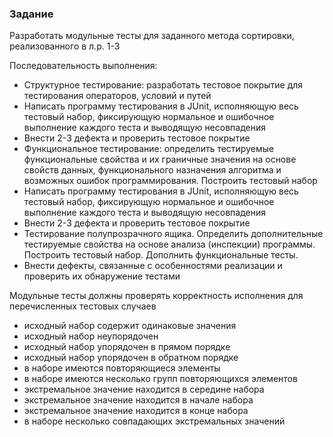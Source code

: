 ### Задание
Разработать модульные тесты для заданного метода сортировки, реализованного в л.р. 1-3

Последовательность выполнения:
- Структурное тестирование: разработать тестовое покрытие для тестирования операторов, условий и путей
- Написать программу тестирования в JUnit, исполняющую весь тестовый набор, фиксирующую нормальное и ошибочное выполнение каждого теста и выводящую несовпадения
- Внести 2-3 дефекта и проверить тестовое покрытие
- Функциональное тестирование: определить тестируемые функциональные свойства и их граничные значения на основе свойств данных, функционального назначения алгоритма и возможных ошибок программирования. Построить тестовый набор
- Написать программу тестирования в JUnit, исполняющую весь тестовый набор, фиксирующую нормальное и ошибочное выполнение каждого теста и выводящую несовпадения
- Внести 2-3 дефекта и проверить тестовое покрытие
- Тестирование полупрозрачного ящика. Определить дополнительные тестируемые свойства на основе анализа (инспекции) программы. Построить тестовый набор. Дополнить функциональные тесты.
- Внести дефекты, связанные с особенностями реализации и проверить их обнаружение тестами

Модульные тесты должны проверять корректность исполнения для перечисленных тестовых случаев 
- исходный набор содержит одинаковые значения
- исходный набор неупорядочен 
- исходный набор упорядочен в прямом порядке
- исходный набор упорядочен в обратном порядке
- в наборе имеются повторяющиеся элементы
- в наборе имеются несколько групп повторяющихся элементов
- экстремальное значение находится в середине набора
- экстремальное значение находится в начале набора
- экстремальное значение находится в конце набора
- в наборе несколько совпадающих экстремальных значений
